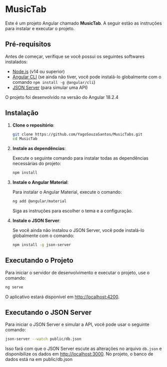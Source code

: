 # MusicTab

Este é um projeto Angular chamado **MusicTab**. A seguir estão as instruções para instalar e executar o projeto.

## Pré-requisitos

Antes de começar, verifique se você possui os seguintes softwares instalados:

- [Node.js](https://nodejs.org/) (v14 ou superior)
- [Angular CLI](https://angular.io/cli) (se ainda não tiver, você pode instalá-lo globalmente com o comando `npm install -g @angular/cli`)
- [JSON Server](https://github.com/typicode/json-server) (para simular uma API)

O projeto foi desenvolvido na versão do Angular 18.2.4

## Instalação

1. **Clone o repositório**:

   ```bash
   git clone https://github.com/YagoSouzaSantos/MusicTabs.git
   cd MusicTab
   ```

2. **Instale as dependências**:

   Execute o seguinte comando para instalar todas as dependências necessárias do projeto:

   ```bash
   npm install
   ```

3. **Instale o Angular Material**:

   Para instalar o Angular Material, execute o comando:

   ```bash
   ng add @angular/material
   ```

   Siga as instruções para escolher o tema e a configuração.

4. **Instale o JSON Server**:

   Se você ainda não instalou o JSON Server, você pode instalá-lo globalmente com o comando:

   ```bash
   npm install -g json-server
   ```

## Executando o Projeto

Para iniciar o servidor de desenvolvimento e executar o projeto, use o comando:

```bash
ng serve
```

O aplicativo estará disponível em [http://localhost:4200](http://localhost:4200).

## Executando o JSON Server

Para iniciar o JSON Server e simular a API, você pode usar o seguinte comando:

```bash
json-server --watch public/db.json
```

Isso fará com que o JSON Server escute as alterações no arquivo `db.json` e disponibilize os dados em [http://localhost:3000](http://localhost:3000).
No projeto, o banco de dados está na em public/db.json
